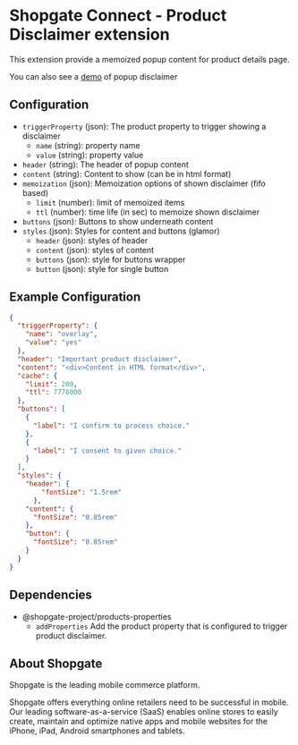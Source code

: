 # Shopgate Connect - Product Disclaimer extension

This extension provide a memoized popup content for product details page.

You can also see a [demo](./demo/pdp.jpg) of popup disclaimer

## Configuration

- `triggerProperty` (json): The product property to trigger showing a disclaimer
    - `name` (string): property name
    - `value` (string): property value
- `header` (string): The header of popup content
- `content` (string): Content to show (can be in html format)
- `memoization` (json): Memoization options of shown disclaimer (fifo based)
    - `limit` (number): limit of memoized items
    - `ttl` (number): time life (in sec) to memoize shown disclaimer
- `buttons` (json): Buttons to show underneath content
- `styles` (json): Styles for content and buttons (glamor)
    - `header` (json): styles of header
    - `content` (json): styles of content
    - `buttons` (json): style for buttons wrapper
    - `button` (json): style for single button

## Example Configuration

```json
{
  "triggerProperty": {
    "name": "overlay",
    "value": "yes"
  },
  "header": "Important product disclaimer",
  "content": "<div>Content in HTML format</div>",
  "cache": {
    "limit": 200,
    "ttl": 7776000
  },
  "buttons": [
    {
      "label": "I confirm to process choice."
    },
    {
      "label": "I consent to given choice."
    }
  ],
  "styles": {
    "header": {
        "fontSize": "1.5rem"
      },
    "content": {
      "fontSize": "0.85rem"
    },
    "button": {
      "fontSize": "0.85rem"
    }
  }
}
```

## Dependencies
- @shopgate-project/products-properties
    - `addProperties` Add the product property that is configured to trigger product disclaimer.

## About Shopgate

Shopgate is the leading mobile commerce platform.

Shopgate offers everything online retailers need to be successful in mobile. Our leading
software-as-a-service (SaaS) enables online stores to easily create, maintain and optimize native
apps and mobile websites for the iPhone, iPad, Android smartphones and tablets.
